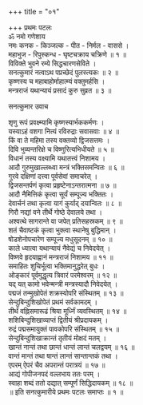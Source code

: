 +++
title = "०१"

+++
प्रथमः पटलः  
ॐ नमो गणेशाय  
नमः कनक - किञ्जल्क - पीत - निर्मल - वाससे ।  
महाभुज - रिपुस्कन्ध - घृष्टचक्राय चक्रिणे ॥ १ ॥  
विविक्ते भुवने रम्ये सिद्धचारणसेविते ।  
सनत्कुमारं नत्वाऽथ पप्रच्छेदं पुलस्त्यकः ॥ २ ॥  
कृष्णस्य च महाबाहोर्माहात्म्यं वक्तुमर्हसि ।  
मन्त्रराजं यथान्यायं प्रसादं कुरु सुव्रत ॥ ३ ॥  
  
सनत्कुमार उवाच  
  
शृणु रूपं प्रवक्ष्म्यामि कृष्णस्यार्भककर्मणः ।  
यस्याऽहं वशगा नित्यं रविरुद्राः सवासवाः ॥ ४ ॥  
किं वा ते महिमा तस्य वक्तव्यो द्विजसत्तमः ।  
दिवि भुव्यन्तरिक्षे च विष्णुरित्यभिधीयते ॥ ५ ॥  
विधानं तस्य वक्ष्यामि यथातत्त्वं निशामय ।  
आदौ गुरुमुखाल्लब्ध्वा मन्त्रं भक्तिसमन्वितः ॥ ६ ॥  
गुरवे दक्षिणां दत्त्वा पूर्वसेवां समाचरेत् ।  
द्विजसन्तर्पणं कृत्वा प्रहृष्टेनाऽन्तरात्मना ॥ ७ ॥  
आदौ नैमित्तिकं कृत्वा सूर्यं सम्पूज्य भक्तितः ।  
देवार्चनं तथा कृत्वा यागं कुर्याद् दयान्वितः ॥ ८ ॥  
गिरौ नद्यां वने तीर्थे गोष्ठे देवालये तथा ।  
अश्वत्थे सागरान्ते वा जपेत् प्रतिसहस्रकम् ॥ ९ ॥  
शतं चैवाष्टकं कृत्वा भुक्त्वा स्थानेषु बुद्धिमान् ।  
षोडशेनोपचारेण सम्पूज्य मधुसूदनम् ॥ १० ॥  
काले ध्यात्वा यथान्यायं नैवेद्यं च निवेदयेत् ।  
विष्णवे हृदयाह्वानं मन्त्रराजं निशामय ॥ ११ ॥  
समाहितः शुचिर्भूत्वा भक्तिमानुद्धरेत् बुधः ।  
ओङ्कारं पूर्वमुद्धृत्य त्रिवारं परमेश्वरम् ॥ १२ ॥  
यद् यत् कामो भवेन्मन्त्री मन्त्रस्यादौ निवेदयेत् ।  
पद्मजं तन्मुखोपेतं शक्रस्योपरि संस्थितम् ॥ १३ ॥  
सेन्दुबिन्दुशिखोपेतं प्रथमं सर्वकामदम् ।  
तीर्थं वह्निसमारूढं श्रिया मूर्ध्निं व्यवस्थितम् ॥ १४ ॥  
शशिबिन्दुशिखाव्याप्तं द्वितीयं श्रीप्रदायकम् ।  
रुद्रं पद्मसमायुक्तं पावकोपरि संस्थितम् ॥ १५ ॥  
सेन्दुबिन्दुशिखाक्रान्तं तृतीयं मोक्षदं मतम् ।  
खान्तं नान्तं तथा छान्तं धान्तं लान्तं चलद्वयम् ॥ १६ ॥  
वान्तं मान्तं तथा षान्तं लान्तं सान्तान्तकं तथा ।  
एपरम् ऐपरं चैव अपरान्तं परात्रयं ॥ १७ ॥  
आद्यं गोपीजनपदं वल्लभाय ततः परम् ।  
स्वाहा शब्दं ततो दद्यात् सम्पूर्णं सिद्धिदायकम् ॥ १८ ॥  
॥ इति सनत्कुमारीये प्रथमः पटलः समाप्तः ॥ १ ॥  